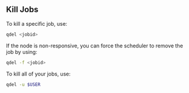 ## Kill Jobs

To kill a specific job, use:

```sh
qdel <jobid>
```

If the node is non-responsive, you can force the scheduler to remove the job by using:

```sh
qdel -f <jobid>
```

To kill all of your jobs, use:
```sh
qdel -u $USER
```
